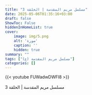 ```yaml
---
title: "مسلسل مريم المقدسة | الحلقة 3"
date: 2025-05-06T01:35:16+03:00
draft: false
ShowToc: False
hiddenInHomeList: true
cover:
    image: img/5.png
    alt: 'صورة'
    caption: ''
    hidden: true
summary: ""
tags: ["مسلسل مريم المقدسة (ع)"]
categories: []
---
```


{{< youtube FUWadwDWFl8 >}}  
<br>
مسلسل مريم المقدسة | الحلقة 3
